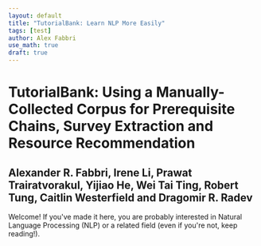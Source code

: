 ```yaml
---
layout: default
title: "TutorialBank: Learn NLP More Easily"
tags: [test]
author: Alex Fabbri
use_math: true
draft: true
---
```


# TutorialBank: Using a Manually-Collected Corpus for Prerequisite Chains, Survey Extraction and Resource Recommendation

## Alexander R. Fabbri, Irene Li, Prawat Trairatvorakul, Yijiao He, Wei Tai Ting, Robert Tung, Caitlin Westerfield and  Dragomir R. Radev

Welcome! If you've made it here, you are probably interested in Natural Language Processing (NLP) or a related field (even if you're not, keep reading!). 


